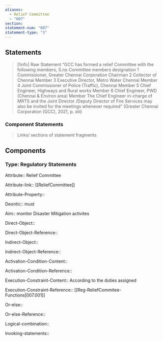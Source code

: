 ```yaml
---
aliases:
  - Relief Committee
  - "007"
section: 
statement-num: "007"
statement-type: "3"
---
```

## Statements 
> [!info] Raw Statement
> “GCC has formed a relief Committee with the following members, S.no Committee members designation 1 Commissioner, Greater Chennai Corporation Chairman 2 Collector of Chennai Member 3 Executive Director, Metro Water Chennai Member 4 Joint Commissioner of Police (Traffic), Chennai Member 5 Chief Engineer, Highways and Rural works Member 6 Chief Engineer, PWD (Chennai & Environ area) Member The Chief Engineer in-charge of MRTS and the Joint Director /Deputy Director of Fire Services may also be invited for the meetings whenever required” (Greater Chennai Corporation (GCC), 2021, p. xlii)

### Component Statements
> Links/ sections of statement fragments 
## Components

### Type: Regulatory Statements

Attribute:: Relief Committee

Attribute-link:: [[ReliefCommittee]]

Attribute-Property::


Deontic:: must


Aim:: monitor Disaster Mitigation activites


Direct-Object::

Direct-Object-Reference::


Indirect-Object::

Indirect-Object-Reference::


Activation-Condition-Content::

Activation-Condition-Reference::


Execution-Constraint-Content:: According to the duties assigned

Execution-Constraint-Reference:: [[Reg-ReliefCommitee-Functions|007.001]]


Or-else::

Or-else-Reference::


Logical-combination::


Invoking-statements::


